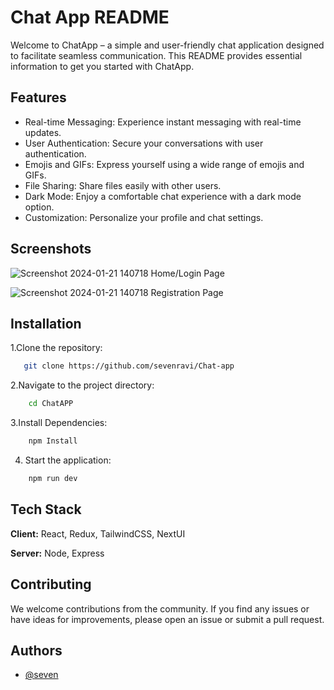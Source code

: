 # 
#  Chat App README

Welcome to ChatApp – a simple and user-friendly chat application designed to facilitate seamless communication. This README provides essential information to get you started with ChatApp.



## Features

- Real-time Messaging: Experience instant messaging with real-time updates.
- User Authentication: Secure your conversations with user authentication.
- Emojis and GIFs: Express yourself using a wide range of emojis and GIFs.
- File Sharing: Share files easily with other users.
- Dark Mode: Enjoy a comfortable chat experience with a dark mode option.
- Customization: Personalize your profile and chat settings.


## Screenshots

![Screenshot 2024-01-21 140718](https://github.com/sevenravi/Chat-app/assets/117193064/f1ebc529-ac00-4ced-a277-76322961c71a)   Home/Login Page

![Screenshot 2024-01-21 140718](https://github.com/sevenravi/Chat-app/assets/117193064/1bd7ae9d-b242-4203-9b6d-1520297e0384)  Registration Page


## Installation

1.Clone the repository:

```bash
   git clone https://github.com/sevenravi/Chat-app
```

2.Navigate to the project directory:

```bash
    cd ChatAPP
```
3.Install Dependencies:
```bash
    npm Install
```
4. Start the application:
```bash
    npm run dev
```


## Tech Stack

**Client:** React, Redux, TailwindCSS, NextUI

**Server:** Node, Express


## Contributing

We welcome contributions from the community. If you find any issues or have ideas for improvements, please open an issue or submit a pull request.


## Authors

- [@seven](https://github.com/sevenravi)

